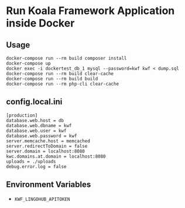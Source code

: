# Run Koala Framework Application inside Docker

## Usage

    docker-compose run --rm build composer install
    docker-compose up
    docker exec -i dockertest_db_1 mysql --password=kwf kwf < dump.sql
    docker-compose run --rm build clear-cache
    docker-compose run --rm build build
    docker-compose run --rm php-cli clear-cache

## config.local.ini

    [production]
    database.web.host = db
    database.web.dbname = kwf
    database.web.user = kwf
    database.web.password = kwf
    server.memcache.host = memcached
    server.redirectToDomain = false
    server.domain = localhost:8080
    kwc.domains.at.domain = localhost:8080
    uploads = ./uploads
    debug.error.log = false

## Environment Variables

  - `KWF_LINGOHUB_APITOKEN`
